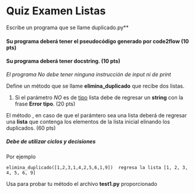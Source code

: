 # Quiz Examen Listas

Escribe un programa que se llame duplicado.py**

#### Su programa deberá tener el pseudocódigo generado por code2flow (10 pts)

#### Su programa deberá tener docstring. (10 pts)

*El programa No debe tener ninguna instrucción de input ni de print*

Define un método que se llame **elimina_duplicado** que recibe dos listas.

1. Si el  parámetro *NO* es de <u>tipo</u> lista debe de regresar un **string** con la frase **Error tipo**. (20 pts)

El método , en caso de que el parámtero sea una lista deberá de regresar una **lista** que contenga los elementos de la lista inicial elinando los duplicados. (60 pts)

##### Debe de utilizar ciclos y decisiones

Por ejemplo

`elimina_duplicado([1,2,3,1,4,2,5,6,1,9])  regresa la lista [1, 2, 3, 4, 5, 6, 9]`

Usa para probar tu método el archivo **test1.py** proporcionado